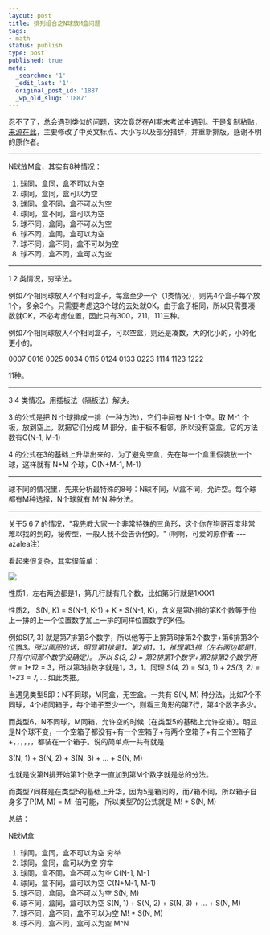 ```yaml
---
layout: post
title: 排列组合之N球放M盒问题
tags:
- math
status: publish
type: post
published: true
meta:
  _searchme: '1'
  _edit_last: '1'
  original_post_id: '1887'
  _wp_old_slug: '1887'
---
```

忍不了了，总会遇到类似的问题，这次竟然在AI期末考试中遇到。于是复制粘贴，<a href="http://hi.baidu.com/pp_5/blog/item/73798043ec77781f72f05d51.html/cmtid/6aff22f08c5c85a1a50f523d" target="_blank">来源在此</a>，主要修改了中英文标点、大小写以及部分措辞，并重新排版。感谢不明的原作者。

----------------------------------------------------------------------------------------------------------

N球放M盒，其实有8种情况：

1. 球同，盒同，盒不可以为空
2. 球同，盒同，盒可以为空
3. 球同，盒不同，盒不可以为空
4. 球同，盒不同，盒可以为空
5. 球不同，盒同，盒不可以为空
6. 球不同，盒同，盒可以为空
7. 球不同，盒不同，盒不可以为空
8. 球不同，盒不同，盒可以为空

<!--more-->

----------------------------------------------------------------------------------------------------------

1 2 类情况，穷举法。

例如7个相同球放入4个相同盒子，每盒至少一个（1类情况），则先4个盒子每个放1个，多余3个。只需要考虑这3个球的去处就OK，由于盒子相同，所以只需要凑数就OK，不必考虑位置，因此只有300，211，111三种。

例如7个相同球放入4个相同盒子，可以空盒，则还是凑数，大的化小的，小的化更小的。

0007
0016
0025
0034
0115
0124
0133
0223
1114
1123
1222

11种。

----------------------------------------------------------------------------------------------------------

3 4 类情况，用插板法（隔板法）解决。

3 的公式是把 N 个球排成一排（一种方法），它们中间有 N-1 个空。取 M-1 个板，放到空上，就把它们分成 M 部分，由于板不相邻，所以没有空盒。它的方法数有C(N-1, M-1)

4 的公式在3的基础上升华出来的，为了避免空盒，先在每一个盒里假装放一个球，这样就有 N+M 个球，C(N+M-1, M-1)

--------------------------------------------------------------------------------------------------------

球不同的情况里，先来分析最特殊的8号：N球不同，M盒不同，允许空。每个球都有M种选择，N个球就有 M^N 种分法。

--------------------------------------------------------------------------------------------------------

关于5 6 7 的情况，"我先教大家一个非常特殊的三角形，这个你在狗哥百度非常难以找的到的，秘传型，一般人我不会告诉他的。" (啊啊，可爱的原作者 ---azalea注）

看起来很复杂，其实很简单：


![](https://dl.dropboxusercontent.com/u/308058/blogimages/2011/12/triangle.jpg)

性质1，左右两边都是1，第几行就有几个数，比如第5行就是1XXX1

性质2， S(N, K) = S(N-1, K-1) + K * S(N-1, K)，含义是第N排的第K个数等于他上一排的上一个位置数字加上一排的同样位置数字的K倍。

例如S(7, 3) 就是第7排第3个数字，所以他等于上排第6排第2个数字+第6排第3个位置*3。所以画图的话，明显第1排是1，第2排1，1，推理第3排（左右两边都是1，只有中间那个数字没确定）。 所以 S(3, 2) = 第2排第1个数字+第2排第2个数字两倍 = 1+1*2 = 3，所以第3排数字就是1，3，1。同理 S(4, 2) = S(3, 1) + 2*S(3, 2) = 1+2*3 = 7, ... 如此类推。

当遇见类型5即：N不同球，M同盒，无空盒。一共有 S(N, M) 种分法，比如7个不同球，4个相同箱子，每个箱子至少一个，则看三角形的第7行，第4个数字多少。

而类型6，N不同球，M同箱，允许空的时候（在类型5的基础上允许空箱）。明显是N个球不变，一个空箱子都没有+有一个空箱子+有两个空箱子+有三个空箱子+，，，，，，都装在一个箱子。说的简单点一共有就是

S(N, 1) + S(N, 2) + S(N, 3) + ... + S(N, M)

也就是说第N排开始第1个数字一直加到第M个数字就是总的分法。

而类型7同样是在类型5的基础上升华，因为5是箱同的，而7箱不同，所以箱子自身多了P(M, M) = M! 倍可能， 所以类型7的公式就是 M! * S(N, M)

总结：

N球M盒

1. 球同，盒同，盒不可以为空     穷举
2. 球同，盒同，盒可以为空     穷举
3. 球同，盒不同，盒不可以为空    C(N-1, M-1
4. 球同，盒不同，盒可以为空    C(N+M-1, M-1)
5. 球不同，盒同，盒不可以为空    S(N, M)
6. 球不同，盒同，盒可以为空     S(N, 1) + S(N, 2) + S(N, 3) + ... + S(N, M)
7. 球不同，盒不同，盒不可以为空    M! * S(N, M)
8. 球不同，盒不同，盒可以为空    M^N
